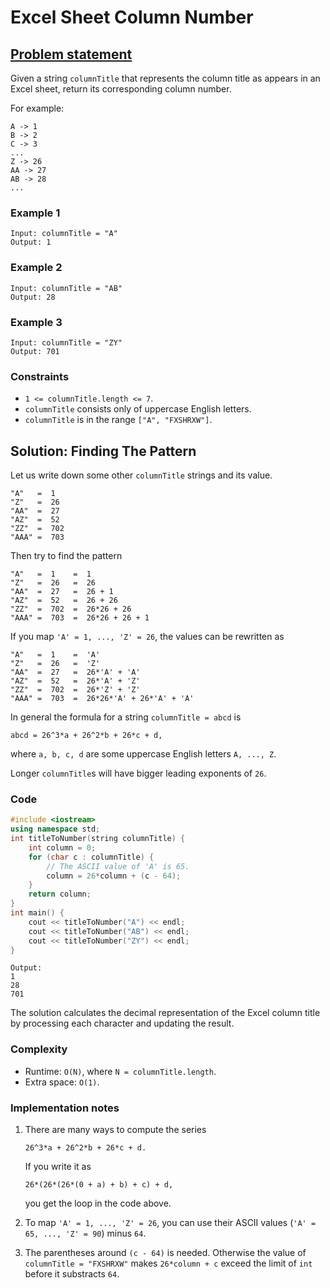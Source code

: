 # Excel Sheet Column Number

## [Problem statement](https://leetcode.com/problems/excel-sheet-column-number/)

Given a string `columnTitle` that represents the column title as appears in an Excel sheet, return its corresponding column number.

For example:
```text
A -> 1
B -> 2
C -> 3
...
Z -> 26
AA -> 27
AB -> 28 
...
``` 

### Example 1
```text
Input: columnTitle = "A"
Output: 1
```

### Example 2
```text
Input: columnTitle = "AB"
Output: 28
```

### Example 3
```text
Input: columnTitle = "ZY"
Output: 701
``` 

### Constraints

* `1 <= columnTitle.length <= 7`.
* `columnTitle` consists only of uppercase English letters.
* `columnTitle` is in the range `["A", "FXSHRXW"]`.

## Solution: Finding The Pattern

Let us write down some other `columnTitle` strings and its value.
```text
"A"   =  1
"Z"   =  26
"AA"  =  27
"AZ"  =  52
"ZZ"  =  702
"AAA" =  703
```

Then try to find the pattern
```text
"A"   =  1    =  1
"Z"   =  26   =  26
"AA"  =  27   =  26 + 1
"AZ"  =  52   =  26 + 26
"ZZ"  =  702  =  26*26 + 26
"AAA" =  703  =  26*26 + 26 + 1
```

If you map `'A' = 1, ..., 'Z' = 26`, the values can be rewritten as
```text
"A"   =  1    =  'A'
"Z"   =  26   =  'Z'
"AA"  =  27   =  26*'A' + 'A'
"AZ"  =  52   =  26*'A' + 'Z'
"ZZ"  =  702  =  26*'Z' + 'Z'
"AAA" =  703  =  26*26*'A' + 26*'A' + 'A'
```

In general the formula for a string `columnTitle = abcd` is
```text
abcd = 26^3*a + 26^2*b + 26*c + d,
```
where `a, b, c, d` are some uppercase English letters `A, ..., Z`.

Longer `columnTitle`s will have bigger leading exponents of `26`.

### Code
```cpp
#include <iostream>
using namespace std;
int titleToNumber(string columnTitle) {
    int column = 0; 
    for (char c : columnTitle) {
        // The ASCII value of 'A' is 65.
        column = 26*column + (c - 64); 
    }
    return column;
}
int main() {
    cout << titleToNumber("A") << endl;
    cout << titleToNumber("AB") << endl;
    cout << titleToNumber("ZY") << endl;
}
```
```text
Output:
1
28
701
```

The solution calculates the decimal representation of the Excel column title by processing each character and updating the result. 

### Complexity

* Runtime: `O(N)`, where `N = columnTitle.length`.
* Extra space: `O(1)`.

### Implementation notes
1. There are many ways to compute the series
    ```text
    26^3*a + 26^2*b + 26*c + d.
    ```
    If you write it as 
    ```text
    26*(26*(26*(0 + a) + b) + c) + d,
    ```
    you get the loop in the code above.

2. To map `'A' = 1, ..., 'Z' = 26`, you can use their ASCII values (`'A' = 65, ..., 'Z' = 90`) minus `64`.
3. The parentheses around `(c - 64)` is needed. Otherwise the value of `columnTitle = "FXSHRXW"` makes `26*column + c` exceed the limit of `int` before it substracts `64`. 
